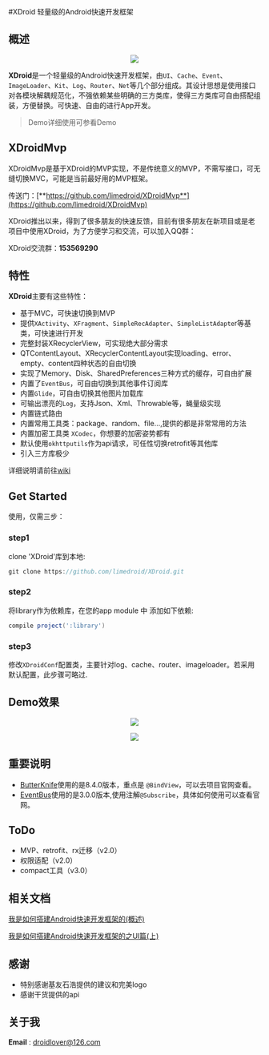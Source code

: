 #XDroid 轻量级的Android快速开发框架

## 概述

<p align="center">
	<img src="xdroid_logo_128.png"/>
</p>

**XDroid**是一个轻量级的Android快速开发框架，由`UI`、`Cache`、`Event`、`ImageLoader`、`Kit`、`Log`、`Router`、`Net`等几个部分组成。其设计思想是使用接口对各模块解耦规范化，不强依赖某些明确的三方类库，使得三方类库可自由搭配组装，方便替换。可快速、自由的进行App开发。

> Demo详细使用可参看Demo


## XDroidMvp

XDroidMvp是基于XDroid的MVP实现，不是传统意义的MVP，不需写接口，可无缝切换MVC，可能是当前最好用的MVP框架。

传送门：[**https://github.com/limedroid/XDroidMvp**](https://github.com/limedroid/XDroidMvp)

XDroid推出以来，得到了很多朋友的快速反馈，目前有很多朋友在新项目或是老项目中使用XDroid，为了方便学习和交流，可以加入QQ群：

XDroid交流群：**153569290**


## 特性

**XDroid**主要有这些特性：

* 基于MVC，可快速切换到MVP
* 提供`XActivity`、`XFragment`、`SimpleRecAdapter`、`SimpleListAdapte`r等基类，可快速进行开发
* 完整封装XRecyclerView，可实现绝大部分需求
* QTContentLayout、XRecyclerContentLayout实现loading、error、empty、content四种状态的自由切换
* 实现了Memory、Disk、SharedPreferences三种方式的缓存，可自由扩展
* 内置了`EventBus`，可自由切换到其他事件订阅库
* 内置`Glide`，可自由切换其他图片加载库
* 可输出漂亮的`Log`，支持Json、Xml、Throwable等，蝇量级实现
* 内置链式路由
* 内置常用工具类：package、random、file...,提供的都是非常常用的方法
* 内置加密工具类 `XCodec`，你想要的加密姿势都有
* 默认使用`okhttputils`作为api请求，可任性切换retrofit等其他库
* 引入三方库极少


详细说明请前往[wiki](https://github.com/limedroid/XDroid/wiki)


## Get Started

使用，仅需三步：

### step1  

clone 'XDroid'库到本地:
```groovy
git clone https://github.com/limedroid/XDroid.git
```

### step2

将library作为依赖库，在您的app module 中 添加如下依赖:
```groovy
compile project(':library')
```

### step3

修改`XDroidConf`配置类，主要针对log、cache、router、imageloader。若采用默认配置，此步骤可略过.


## Demo效果

<p align="center">
	<img src="art/snapshot_2.png"/>
</p>

<p align="center">
	<img src="art/snapshot_1.png"/>
</p>


## 重要说明

* [ButterKnife](https://github.com/JakeWharton/butterknife)使用的是8.4.0版本，重点是 `@BindView`，可以去项目官网查看。
* [EventBus](https://github.com/greenrobot/EventBus)使用的是3.0.0版本,使用注解`@Subscribe`，具体如何使用可以查看官网。

## ToDo

* MVP、retrofit、rx迁移（v2.0）
* 权限适配（v2.0）
* compact工具（v3.0）


## 相关文档

[我是如何搭建Android快速开发框架的(概述)](http://www.jianshu.com/p/cde5468029b4)

[我是如何搭建Android快速开发框架的之UI篇(上)](http://www.jianshu.com/p/c909f72cdd02)

## 感谢

* 特别感谢基友石浩提供的建议和完美logo
* 感谢干货提供的api


## 关于我

**Email** : droidlover@126.com
